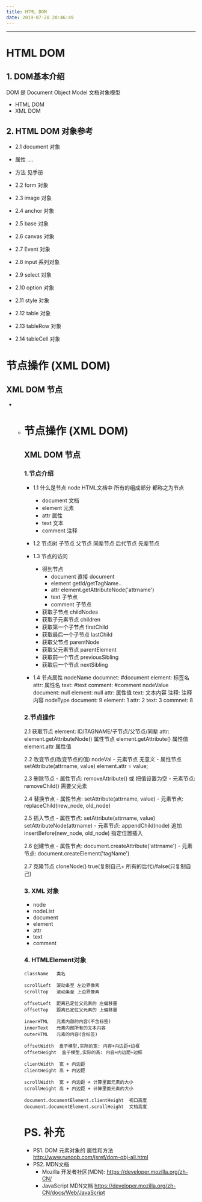 ```yaml
---
title: HTML DOM
date: 2019-07-28 20:46:49
---
```




------

# HTML DOM

## 1. DOM基本介绍

DOM 是 Document Object Model 文档对象模型

- HTML DOM
- XML DOM

## 2. HTML DOM 对象参考

- 2.1 document 对象
- 属性
  ....
- 方法
  见手册

- 2.2 form 对象
- 2.3 image 对象
- 2.4 anchor 对象
- 2.5 base 对象
- 2.6 canvas 对象
- 2.7 Event 对象
- 2.8 input 系列对象
- 2.9 select 对象
- 2.10 option 对象
- 2.11 style 对象
- 2.12 table 对象
- 2.13 tableRow 对象
- 2.14 tableCell 对象

# 节点操作 (XML DOM)

## XML DOM 节点

- - # 节点操作 (XML DOM)

    ## XML DOM 节点

    ### 1.节点介绍

    - 1.1 什么是节点 node
      HTML文档中 所有的组成部分 都称之为节点
      - document 文档
      - element  元素
      - attr     属性
      - text     文本
      - comment  注释
    - 1.2 节点树
      子节点
      父节点
      同辈节点
      后代节点
      先辈节点

    - 1.3 节点的访问
      - 得到节点
        - document 直接 document
        - element  getId/getTagName..
        - attr     element.getAttributeNode('attrname')
        - text     子节点
        - comment  子节点
      - 获取子节点         childNodes
      - 获取子元素节点     children
      - 获取第一个子节点    firstChild
      - 获取最后一个子节点  lastChild
      - 获取父节点          parentNode
      - 获取父元素节点      parentElement
      - 获取前一个节点      previousSibling
      - 获取后一个节点      nextSibling
    - 1.4 节点属性
      nodeName
          documnet:   #document
          element:    标签名
          attr:       属性名
          text:       #text
          comment:    #comment
      nodeValue
          document:  null
          element:   null
          attr:      属性值
          text:      文本内容
          注释:      注释内容
      nodeType
          document:  9
          element:   1
          attr:      2
          text:      3
          commnet:   8

    ### 2.节点操作

    2.1 获取节点
        element:    ID/TAGNAME/子节点/父节点/同辈
        attr:       element.getAttributeNode()  属性节点
                    element.getAttribute()  属性值
                    element.attr 属性值

    2.2 改变节点(改变节点的值) nodeVal
        - 元素节点 无意义
        - 属性节点 setAttribute(attrname, value)
               element.attr = value;

    2.3 删除节点
        - 属性节点: removeAttribute()  或  把值设置为空
        - 元素节点: removeChild()  需要父元素

    2.4 替换节点
        - 属性节点: setAttribute(attrname, value)
        - 元素节点: replaceChild(new_node, old_node)

    2.5 插入节点
        - 属性节点: 
                    setAttribute(attrname, value)
                    setAttributeNode(attrname)
        - 元素节点:
                    appendChild(node)   追加
                    insertBefore(new_node, old_node)    指定位置插入

    2.6 创建节点
        - 属性节点: document.createAttribute('attrname')
        - 元素节点: document.createElement('tagName')

    2.7 克隆节点
        cloneNode()   true(复制自己+ 所有的后代)/false(只复制自己)

    ### 3. XML 对象

    - node
    - nodeList
    - document
    - element
    - attr
    - text
    - comment

    ### 4. HTMLElement对象

    ```
    className   类名
    
    scrollLeft  滚动条至 左边界像素
    scrollTop   滚动条至 上边界像素
    
    offsetLeft  距离已定位父元素的 左偏移量
    offsetTop   距离已定位父元素的 上偏移量
    
    innerHTML   元素内部的内容(不含标签)
    innerText   元素内部所有的文本内容
    outerHTML   元素的内容(含标签)
    
    offsetWidth  盒子模型,实际的宽: 内容+内边距+边框
    offsetHeight  盒子模型,实际的高: 内容+内边距+边框
    
    clientWidth  宽 + 内边距
    clientHeight 高 + 内边距
    
    scrollWidth  宽 + 内边距 + 计算里面元素的大小
    scrollHeight 高 + 内边距 + 计算里面元素的大小
    
    document.documentElement.clientHeight  视口高度
    document.documentElement.scrollHeight  文档高度
    ```

    # PS. 补充

    - PS1. DOM 元素对象的 属性和方法
      http://www.runoob.com/jsref/dom-obj-all.html
    - PS2. MDN文档
      - Mozilla 开发者社区(MDN):
        https://developer.mozilla.org/zh-CN/
      - JavaScript MDN文档
        https://developer.mozilla.org/zh-CN/docs/Web/JavaScript
